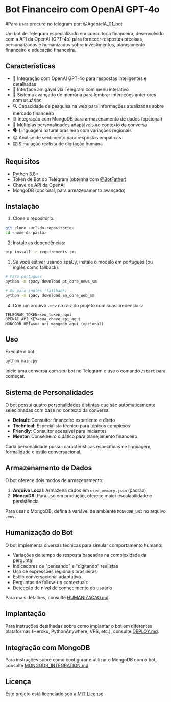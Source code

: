 # Bot Financeiro com OpenAI GPT-4o

#Para usar procure no telegram por: @AgenteIA_01_bot

Um bot de Telegram especializado em consultoria financeira, desenvolvido com a API da OpenAI (GPT-4o) para fornecer respostas precisas, personalizadas e humanizadas sobre investimentos, planejamento financeiro e educação financeira.

## Características

- 🤖 Integração com OpenAI GPT-4o para respostas inteligentes e detalhadas
- 💬 Interface amigável via Telegram com menu interativo
- 🧠 Sistema avançado de memória para lembrar interações anteriores com usuários
- 🔍 Capacidade de pesquisa na web para informações atualizadas sobre mercado financeiro
- 🌐 Integração com MongoDB para armazenamento de dados (opcional)
- 🧩 Múltiplas personalidades adaptáveis ao contexto da conversa
- 🗣️ Linguagem natural brasileira com variações regionais
- 😊 Análise de sentimento para respostas empáticas
- ⌨️ Simulação realista de digitação humana

## Requisitos

- Python 3.8+
- Token de Bot do Telegram (obtenha com [@BotFather](https://t.me/BotFather))
- Chave de API da OpenAI
- MongoDB (opcional, para armazenamento avançado)

## Instalação

1. Clone o repositório:
```bash
git clone <url-do-repositorio>
cd <nome-da-pasta>
```

2. Instale as dependências:
```bash
pip install -r requirements.txt
```

3. Se você estiver usando spaCy, instale o modelo em português (ou inglês como fallback):
```bash
# Para português
python -m spacy download pt_core_news_sm

# Ou para inglês (fallback)
python -m spacy download en_core_web_sm
```

4. Crie um arquivo `.env` na raiz do projeto com suas credenciais:
```
TELEGRAM_TOKEN=seu_token_aqui
OPENAI_API_KEY=sua_chave_api_aqui
MONGODB_URI=sua_uri_mongodb_aqui (opcional)
```

## Uso

Execute o bot:
```bash
python main.py
```

Inicie uma conversa com seu bot no Telegram e use o comando `/start` para começar.

## Sistema de Personalidades

O bot possui quatro personalidades distintas que são automaticamente selecionadas com base no contexto da conversa:

- **Default**: Consultor financeiro experiente e direto
- **Technical**: Especialista técnico para tópicos complexos
- **Friendly**: Consultor acessível para iniciantes
- **Mentor**: Conselheiro didático para planejamento financeiro

Cada personalidade possui características específicas de linguagem, formalidade e estilo conversacional.

## Armazenamento de Dados

O bot oferece dois modos de armazenamento:

1. **Arquivo Local**: Armazena dados em `user_memory.json` (padrão)
2. **MongoDB**: Para uso em produção, oferece maior escalabilidade e persistência

Para usar o MongoDB, defina a variável de ambiente `MONGODB_URI` no arquivo `.env`.

## Humanização do Bot

O bot implementa diversas técnicas para simular comportamento humano:

- Variações de tempo de resposta baseadas na complexidade da pergunta
- Indicadores de "pensando" e "digitando" realistas
- Uso de expressões regionais brasileiras
- Estilo conversacional adaptativo
- Perguntas de follow-up contextuais
- Detecção de nível de conhecimento do usuário

Para mais detalhes, consulte [HUMANIZACAO.md](HUMANIZACAO.md).

## Implantação

Para instruções detalhadas sobre como implantar o bot em diferentes plataformas (Heroku, PythonAnywhere, VPS, etc.), consulte [DEPLOY.md](DEPLOY.md).

## Integração com MongoDB

Para instruções sobre como configurar e utilizar o MongoDB com o bot, consulte [MONGODB_INTEGRATION.md](MONGODB_INTEGRATION.md).

## Licença

Este projeto está licenciado sob a [MIT License](LICENSE). 
